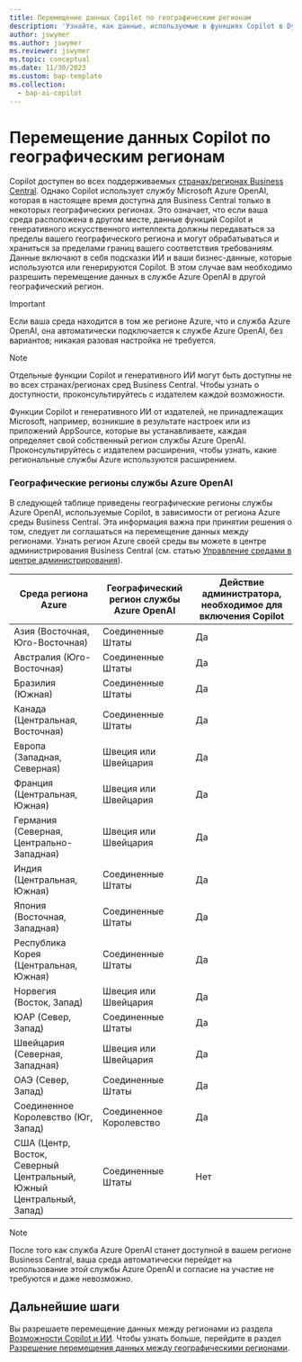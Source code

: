 ```yaml
---
title: Перемещение данных Copilot по географическим регионам
description: 'Узнайте, как данные, используемые в функциях Copilot в Dynamics 365 Business Central, перемещается по географическим регионам, где служба Azure OpenAI по умолчанию недоступна.'
author: jswymer
ms.author: jswymer
ms.reviewer: jswymer
ms.topic: conceptual
ms.date: 11/30/2023
ms.custom: bap-template
ms.collection:
  - bap-ai-copilot
---
```


# Перемещение данных Copilot по географическим регионам 

Copilot доступен во всех поддерживаемых [странах/регионах Business Central](/dynamics365/business-central/dev-itpro/compliance/apptest-countries-and-translations). Однако Copilot использует службу Microsoft Azure OpenAI, которая в настоящее время доступна для Business Central только в некоторых географических регионах. Это означает, что если ваша среда расположена в другом месте, данные функций Copilot и генеративного искусственного интеллекта должны передаваться за пределы вашего географического региона и могут обрабатываться и храниться за пределами границ вашего соответствия требованиям. Данные включают в себя подсказки ИИ и ваши бизнес-данные, которые используются или генерируются Copilot. В этом случае вам необходимо разрешить перемещение данных в службе Azure OpenAI в другой географический регион. <!--For a list of geographies, refer to the [Azure OpenAI Service geographies](#azure-openai-service-geographies) section that follows.-->

> [!IMPORTANT]
> Если ваша среда находится в том же регионе Azure, что и служба Azure OpenAI, она автоматически подключается к службе Azure OpenAI, без вариантов; никакая разовая настройка не требуется.

> [!NOTE]
> Отдельные функции Copilot и генеративного ИИ могут быть доступны не во всех странах/регионах сред Business Central. Чтобы узнать о доступности, проконсультируйтесь с издателем каждой возможности.
> 
> Функции Copilot и генеративного ИИ от издателей, не принадлежащих Microsoft, например, возникшие в результате настроек или из приложений AppSource, которые вы устанавливаете, каждая определяет свой собственный регион службы Azure OpenAI. Проконсультируйтесь с издателем расширения, чтобы узнать, какие региональные службы Azure используются расширением. 

### Географические регионы службы Azure OpenAI

В следующей таблице приведены географические регионы службы Azure OpenAI, используемые Copilot, в зависимости от региона Azure среды Business Central. Эта информация важна при принятии решения о том, следует ли соглашаться на перемещение данных между регионами. Узнать регион Azure своей среды вы можете в центре администрирования Business Central (см. статью [Управление средами в центре администрирования](/dynamics365/business-central/dev-itpro/administration/tenant-admin-center-environments)).

| Среда региона Azure| Географический регион службы Azure OpenAI|Действие администратора, необходимое для включения Copilot| 
| - | - | - |
|Азия (Восточная, Юго-Восточная) |Соединенные Штаты|Да|
|Австралия (Юго-Восточная)| Соединенные Штаты |Да |
|Бразилия (Южная) |Соединенные Штаты|Да|
|Канада (Центральная, Восточная)|Соединенные Штаты|Да|
|Европа (Западная, Северная)| Швеция или Швейцария |Да|
|Франция (Центральная, Южная)| Швеция или Швейцария |Да|
|Германия (Северная, Центрально-Западная)| Швеция или Швейцария |Да|
|Индия (Центральная, Южная)|Соединенные Штаты|Да|
|Япония (Восточная, Западная)|Соединенные Штаты|Да|
|Республика Корея (Центральная, Южная)|Соединенные Штаты|Да|
|Норвегия (Восток, Запад)|Швеция или Швейцария |Да|
|ЮАР (Север, Запад)|Соединенные Штаты|Да|
|Швейцария (Северная, Западная) |Швеция или Швейцария |Да|
|ОАЭ (Север, Запад)|Соединенные Штаты|Да|
|Соединенное Королевство (Юг, Запад)|Соединенное Королевство|Да|
|США (Центр, Восток, Северный Центральный, Южный Центральный, Запад) |Соединенные Штаты|Нет|

> [!NOTE]
> После того как служба Azure OpenAI станет доступной в вашем регионе Business Central, ваша среда автоматически перейдет на использование этой службы Azure OpenAI и согласие на участие не требуются и даже невозможно.  
<!--

BC geos base on https://dynamics.microsoft.com/en-us/availability-reports/georeport/
case "AUSTRALIAEAST":
            case "AUSTRALIASOUTHEAST":
                return new CapiRegion("au", 2);
            case "BRAZILSOUTH":
                return new CapiRegion("br", 2);
            case "CANADACENTRAL":
            case "CANADAEAST":
                return new CapiRegion("ca", 2);
            case "CENTRALINDIA":
            case "SOUTHINDIA":
                return new CapiRegion("in", 1);
            case "EASTASIA":
                return new CapiRegion("as", 2);
            case "EASTUS":
            case "EASTUS2":
            case "SOUTHCENTRALUS":
            case "CENTRALUS":
            case "NORTHCENTRALUS":
            case "WESTUS":
            case "US":
                return new CapiRegion("us", 9, HasGpt4InGeo: true, HasTurboInGeo: true);
            case "FRANCECENTRAL":
            case "FRANCESOUTH":
                return new CapiRegion("fr", 1);
            case "GERMANYNORTH":
            case "GERMANYWESTCENTRAL":
                return new CapiRegion("de", 1);
            case "JAPANEAST":
            case "JAPANWEST":
                return new CapiRegion("jp", 1);
            case "KOREACENTRAL":
            case "KOREASOUTH":
                return new CapiRegion("kr", 1);
            case "NORWAYEAST":
            case "NORWAYWEST":
                return new CapiRegion("no", 1);
            case "SOUTHAFRICANORTH":
            case "SOUTHWESTAFRICA":
                return new CapiRegion("za", 1);
            case "SOUTHEASTASIA":
                return new CapiRegion("sg", 1);
            case "SWITZERLANDNORTH":
            case "SWITZERLANDWEST":
                return new CapiRegion("ch", 1, HasTurboInGeo: true);
            case "UKSOUTH":
            case "UKWEST":
                return new CapiRegion("uk", 2);
            case "NORTHEUROPE":
            case "WESTEUROPE":
                return new CapiRegion("eu", 10);
            case "UAENORTH":
            case "UAECENTRAL":
                return new CapiRegion("ae", 1);

-->

## Дальнейшие шаги

Вы разрешаете перемещение данных между регионами из раздела [Возможности Copilot и ИИ](https://businesscentral.dynamics.com/?page=7775). Чтобы узнать больше, перейдите в раздел [Разрешение перемещения данных между географическими регионами](enable-ai.md#allow-data-movement-across-geographies).
